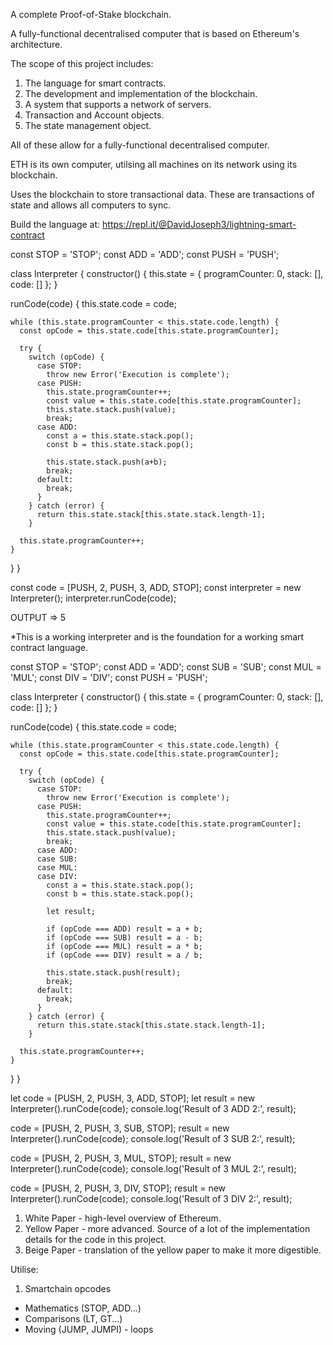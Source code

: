 <!-- COMPUCHAIN-->

A complete Proof-of-Stake blockchain.

A fully-functional decentralised computer that is based on Ethereum's architecture.

The scope of this project includes:

1. The language for smart contracts.
2. The development and implementation of the blockchain.
3. A system that supports a network of servers.
4. Transaction and Account objects.
5. The state management object. 

All of these allow for a fully-functional decentralised computer.

<!-- Ethereum High Level -->
ETH is its own computer, utilsing all machines on its network using its blockchain.

Uses the blockchain to store transactional data. These are transactions of state and allows all computers to sync.

<!-- Smart Contract Language -->

Build the language at: https://repl.it/@DavidJoseph3/lightning-smart-contract

<!-- Foundation -->

const STOP = 'STOP';
const ADD = 'ADD';
const PUSH = 'PUSH';

class Interpreter {
  constructor() {
    this.state = {
      programCounter: 0,
      stack: [],
      code: []
    };
  }

  runCode(code) {
    this.state.code = code;

    while (this.state.programCounter < this.state.code.length) {
      const opCode = this.state.code[this.state.programCounter];

      try {
        switch (opCode) {
          case STOP:
            throw new Error('Execution is complete');
          case PUSH:
            this.state.programCounter++;
            const value = this.state.code[this.state.programCounter];
            this.state.stack.push(value);
            break;
          case ADD:
            const a = this.state.stack.pop();
            const b = this.state.stack.pop();

            this.state.stack.push(a+b);
            break;
          default:
            break;
          }
        } catch (error) {
          return this.state.stack[this.state.stack.length-1];
        }

      this.state.programCounter++;
    }
  }
}

const code = [PUSH, 2, PUSH, 3, ADD, STOP];
const interpreter = new Interpreter();
interpreter.runCode(code);

OUTPUT => 5

*This is a working interpreter and is the foundation for a working smart contract language.

<!-- Adding MUL & DIV -->

const STOP = 'STOP';
const ADD = 'ADD';
const SUB = 'SUB';
const MUL = 'MUL';
const DIV = 'DIV';
const PUSH = 'PUSH';

class Interpreter {
  constructor() {
    this.state = {
      programCounter: 0,
      stack: [],
      code: []
    };
  }

  runCode(code) {
    this.state.code = code;

    while (this.state.programCounter < this.state.code.length) {
      const opCode = this.state.code[this.state.programCounter];

      try {
        switch (opCode) {
          case STOP:
            throw new Error('Execution is complete');
          case PUSH:
            this.state.programCounter++;
            const value = this.state.code[this.state.programCounter];
            this.state.stack.push(value);
            break;
          case ADD:
          case SUB:
          case MUL:
          case DIV:
            const a = this.state.stack.pop();
            const b = this.state.stack.pop();

            let result;

            if (opCode === ADD) result = a + b;
            if (opCode === SUB) result = a - b;
            if (opCode === MUL) result = a * b;
            if (opCode === DIV) result = a / b;

            this.state.stack.push(result);
            break;
          default:
            break;
          }
        } catch (error) {
          return this.state.stack[this.state.stack.length-1];
        }

      this.state.programCounter++;
    }
  }
}

let code = [PUSH, 2, PUSH, 3, ADD, STOP];
let result = new Interpreter().runCode(code);
console.log('Result of 3 ADD 2:', result);

code = [PUSH, 2, PUSH, 3, SUB, STOP];
result = new Interpreter().runCode(code);
console.log('Result of 3 SUB 2:', result);

code = [PUSH, 2, PUSH, 3, MUL, STOP];
result = new Interpreter().runCode(code);
console.log('Result of 3 MUL 2:', result);

code = [PUSH, 2, PUSH, 3, DIV, STOP];
result = new Interpreter().runCode(code);
console.log('Result of 3 DIV 2:', result);

<!-- Smart Contracts Language using Ethereum Documentation -->

1. White Paper - high-level overview of Ethereum. 
2. Yellow Paper - more advanced. Source of a lot of the implementation details for the code in this project.
3. Beige Paper - translation of the yellow paper to make it more digestible.

<!-- Beigepaper -->

Utilise:
1. Smartchain opcodes
- Mathematics (STOP, ADD...)
- Comparisons (LT, GT...)
- Moving (JUMP, JUMPI) - loops



